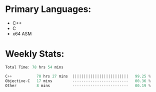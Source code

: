 # Primary Languages:
- C++
- C
- x64 ASM

# Weekly Stats:
<!--START_SECTION:waka-->

```C++
Total Time: 78 hrs 54 mins

C++           78 hrs 27 mins  |||||||||||||||||||||||||   99.25 %
Objective-C   17 mins         -------------------------   00.36 %
Other         8 mins          -------------------------   00.19 %
```

<!--END_SECTION:waka-->


